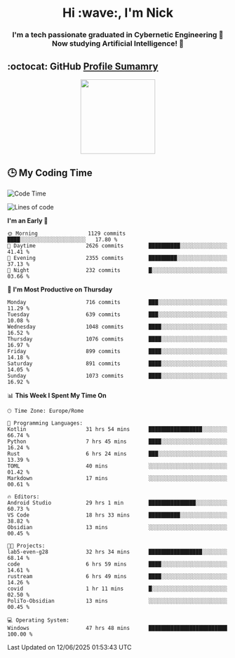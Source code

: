 <h1 align="center">Hi :wave:, I'm Nick</h1>

<h3 align="center">I'm a tech passionate graduated in Cybernetic Engineering 🤖<br>
Now studying Artificial Intelligence! 🧠</h3>


## :octocat: GitHub <a href="https://github.com/vn7n24fzkq/github-profile-summary-cards">Profile Sumamry</a>

<p align="center">
   <img style="height:170px;display:inline-block"  src="http://github-profile-summary-cards.vercel.app/api/cards/profile-details?username=CodeClimberNT&theme=github_dark" />
<!--    <img style="height:170px;display:inline-block"  src="http://github-profile-summary-cards.vercel.app/api/cards/repos-per-language?username=CodeClimberNT&theme=github_dark&exclude=" /> -->
</p>

 ## :clock3: My Coding Time 
 
<!--START_SECTION:waka-->
![Code Time](http://img.shields.io/badge/Code%20Time-659%20hrs%209%20mins-blue)

![Lines of code](https://img.shields.io/badge/From%20Hello%20World%20I%27ve%20Written-5.6%20million%20lines%20of%20code-blue)

**I'm an Early 🐤** 

```text
🌞 Morning                1129 commits        ████░░░░░░░░░░░░░░░░░░░░░   17.80 % 
🌆 Daytime                2626 commits        ██████████░░░░░░░░░░░░░░░   41.41 % 
🌃 Evening                2355 commits        █████████░░░░░░░░░░░░░░░░   37.13 % 
🌙 Night                  232 commits         █░░░░░░░░░░░░░░░░░░░░░░░░   03.66 % 
```
📅 **I'm Most Productive on Thursday** 

```text
Monday                   716 commits         ███░░░░░░░░░░░░░░░░░░░░░░   11.29 % 
Tuesday                  639 commits         ███░░░░░░░░░░░░░░░░░░░░░░   10.08 % 
Wednesday                1048 commits        ████░░░░░░░░░░░░░░░░░░░░░   16.52 % 
Thursday                 1076 commits        ████░░░░░░░░░░░░░░░░░░░░░   16.97 % 
Friday                   899 commits         ████░░░░░░░░░░░░░░░░░░░░░   14.18 % 
Saturday                 891 commits         ████░░░░░░░░░░░░░░░░░░░░░   14.05 % 
Sunday                   1073 commits        ████░░░░░░░░░░░░░░░░░░░░░   16.92 % 
```


📊 **This Week I Spent My Time On** 

```text
🕑︎ Time Zone: Europe/Rome

💬 Programming Languages: 
Kotlin                   31 hrs 54 mins      █████████████████░░░░░░░░   66.74 % 
Python                   7 hrs 45 mins       ████░░░░░░░░░░░░░░░░░░░░░   16.24 % 
Rust                     6 hrs 24 mins       ███░░░░░░░░░░░░░░░░░░░░░░   13.39 % 
TOML                     40 mins             ░░░░░░░░░░░░░░░░░░░░░░░░░   01.42 % 
Markdown                 17 mins             ░░░░░░░░░░░░░░░░░░░░░░░░░   00.61 % 

🔥 Editors: 
Android Studio           29 hrs 1 min        ███████████████░░░░░░░░░░   60.73 % 
VS Code                  18 hrs 33 mins      ██████████░░░░░░░░░░░░░░░   38.82 % 
Obsidian                 13 mins             ░░░░░░░░░░░░░░░░░░░░░░░░░   00.45 % 

🐱‍💻 Projects: 
lab5-even-g28            32 hrs 34 mins      █████████████████░░░░░░░░   68.14 % 
code                     6 hrs 59 mins       ████░░░░░░░░░░░░░░░░░░░░░   14.61 % 
rustream                 6 hrs 49 mins       ████░░░░░░░░░░░░░░░░░░░░░   14.26 % 
covid                    1 hr 11 mins        █░░░░░░░░░░░░░░░░░░░░░░░░   02.50 % 
PoliTo-Obsidian          13 mins             ░░░░░░░░░░░░░░░░░░░░░░░░░   00.45 % 

💻 Operating System: 
Windows                  47 hrs 48 mins      █████████████████████████   100.00 % 
```


 Last Updated on 12/06/2025 01:53:43 UTC
<!--END_SECTION:waka-->

